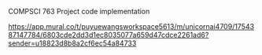 COMPSCI 763 Project code implementation

https://app.mural.co/t/puyuewangsworkspace5613/m/unicornai4709/1754387147784/6803cde2dd3d1ec8035077a659d47cdce2261ad6?sender=u18823d8b8a2cf6ec54a84733